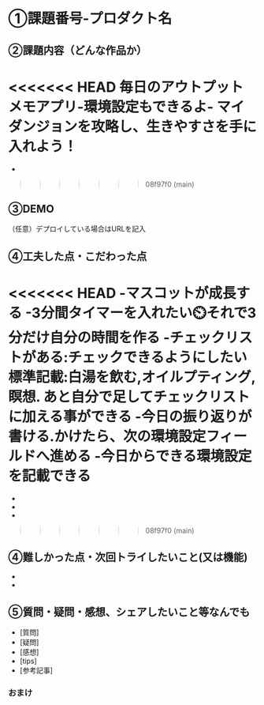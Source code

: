 # ①課題番号-プロダクト名


## ②課題内容（どんな作品か）
<<<<<<< HEAD
毎日のアウトプットメモアプリ-環境設定もできるよ-
マイダンジョンを攻略し、生きやすさを手に入れよう！
=======
-
>>>>>>> 08f97f0 (main)

## ③DEMO
（任意）デプロイしている場合はURLを記入

## ④工夫した点・こだわった点
<<<<<<< HEAD
-マスコットが成長する
-3分間タイマーを入れたい⏲️それで3分だけ自分の時間を作る
-チェックリストがある:チェックできるようにしたい
標準記載:白湯を飲む,オイルプティング,瞑想.  あと自分で足してチェックリストに加える事ができる
-今日の振り返りが書ける.かけたら、次の環境設定フィールドへ進める
-今日からできる環境設定を記載できる
=======
-
-
-
>>>>>>> 08f97f0 (main)

## ④難しかった点・次回トライしたいこと(又は機能)
-
-

## ⑤質問・疑問・感想、シェアしたいこと等なんでも
- [質問]
- [疑問]
- [感想]
- [tips]
- [参考記事]


### おまけ
